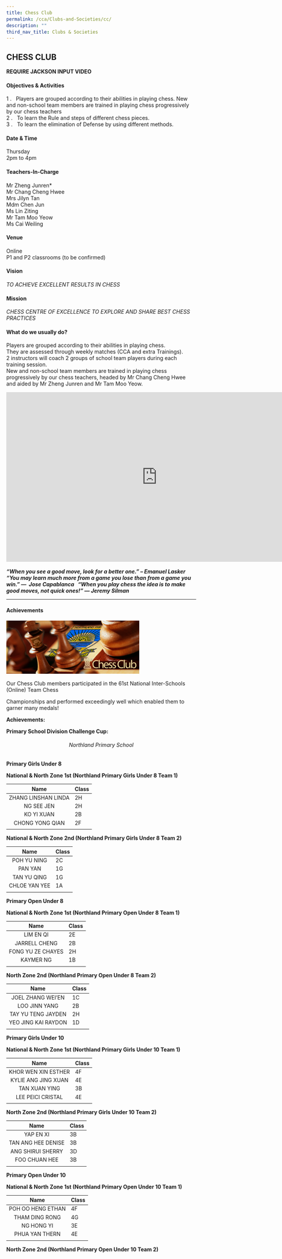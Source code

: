 ```yaml
---
title: Chess Club
permalink: /cca/Clubs-and-Societies/cc/
description: ""
third_nav_title: Clubs & Societies
---
```

## CHESS CLUB

**REQUIRE JACKSON INPUT VIDEO**

#### Objectives &amp; Activities

1 \.&nbsp; &nbsp;Players are grouped according to their abilities in playing chess. New and non-school team members are trained in playing chess progressively by our chess teachers<br>
2 \.&nbsp; &nbsp;To learn the Rule and steps of different chess pieces.&nbsp;<br>
3 \.&nbsp;&nbsp;&nbsp;To learn the elimination of Defense by using different methods.

#### Date &amp; Time

Thursday<br>
2pm to 4pm

#### Teachers-In-Charge

Mr Zheng Junren\*<br>
Mr Chang Cheng Hwee<br>
Mrs Jilyn Tan  <br>
Mdm Chen Jun<br>
Ms Lin Ziting<br>
Mr Tam Moo Yeow<br>
Ms Cai Weiling

#### Venue

Online<br>
P1 and P2 classrooms (to be confirmed)

#### Vision

_TO&nbsp;ACHIEVE&nbsp;EXCELLENT RESULTS IN CHESS_

#### Mission

_CHESS CENTRE OF EXCELLENCE TO EXPLORE AND SHARE BEST CHESS PRACTICES_

#### What do we usually do?

Players are grouped according to their abilities in playing chess.&nbsp;<br>
They are assessed through weekly matches (CCA and extra Trainings).&nbsp;<br>
2 instructors will coach 2 groups of school team players during each training session.&nbsp;<br>
New and non-school team members are trained in playing chess progressively by our chess teachers, headed by Mr Chang Cheng Hwee and aided by Mr Zheng Junren and Mr Tam Moo Yeow.

<iframe allowfullscreen="true" height="450" width="800" frameborder="0" src="https://docs.google.com/presentation/d/e/2PACX-1vTqTDXs-ZWvwKxdfUtGpHSXiRAjtCDuCmPAAEnvhxy5QoDiUc_lNETLFovYbrZ18lONntMOmXjEaQsu/embed?start=false&amp;loop=false&amp;delayms=3000"></iframe>

**_“When you see a good move, look for a better one.” –&nbsp;Emanuel Lasker &nbsp; “You may learn much more from a game you lose than from a game you win.” —&nbsp; Jose Capablanca &nbsp; “When you play chess the idea is to make good moves, not quick ones!” — Jeremy Silman_**

---

#### Achievements

<img src="/images/chessclub.png" style="width:70%">

Our Chess Club members participated in the 61st National Inter-Schools (Online) Team Chess

Championships and performed exceedingly well which enabled them to garner many medals!

**Achievements:**

**Primary School Division Challenge Cup:**

###### <center>Northland Primary School</center>

**Primary Girls Under 8**

**National & North Zone 1st (Northland Primary Girls Under 8 Team 1)**

| Name  |  Class |
|:-:|---|
| ZHANG LINSHAN LINDA  | 2H  |
| NG SEE JEN  | 2H  |
| KO YI XUAN  | 2B  |
| CHONG YONG QIAN  | 2F  |
|   |   |

**National & North Zone 2nd (Northland Primary Girls Under 8 Team 2)**

| Name  | Class  |
|:-:|---|
| POH YU NING  | 2C  |
| PAN YAN  | 1G  |
| TAN YU QING  | 1G  |
| CHLOE YAN YEE  | 1A  |
|   |   |

**Primary Open Under 8**

**National & North Zone 1st (Northland Primary Open Under 8 Team 1)**

| Name  | Class  |
|:-:|---|
| LIM EN QI  | 2E  |
| JARRELL CHENG  | 2B  |
| FONG YU ZE CHAYES  | 2H  |
| KAYMER NG  | 1B  |
|   |   |

**North Zone 2nd (Northland Primary Open Under 8 Team 2)**

| Name  | Class  |
|:-:|---|
| JOEL ZHANG WEI’EN  | 1C  |
| LOO JINN YANG  | 2B  |
| TAY YU TENG JAYDEN  |2H   |
| YEO JING KAI RAYDON  | 1D  |
|   |   |

**Primary Girls Under 10**

**National & North Zone 1st (Northland Primary Girls Under 10 Team 1)**

| Name  | Class  |
|:-:|---|
| KHOR WEN XIN ESTHER  | 4F  |
| KYLIE ANG JING XUAN  | 4E  |
| TAN XUAN YING  | 3B  |
| LEE PEICI CRISTAL  | 4E  |
|   |   |

**North Zone 2nd (Northland Primary Girls Under 10 Team 2)**

| Name  | Class  |
|:-:|---|
| YAP EN XI  | 3B  |
| TAN ANG HEE DENISE  | 3B  |
| ANG SHIRUI SHERRY  | 3D  |
| FOO CHUAN HEE  | 3B  |
|   |   |

**Primary Open Under 10**

**National & North Zone 1st (Northland Primary Open Under 10 Team 1)**

| Name  | Class  |
|:-:|---|
| POH OO HENG ETHAN  | 4F  |
| THAM DING RONG  |4G   |
| NG HONG YI  | 3E  |
| PHUA YAN THERN  | 4E  |
|   |   |

**North Zone 2nd (Northland Primary Open Under 10 Team 2)**

